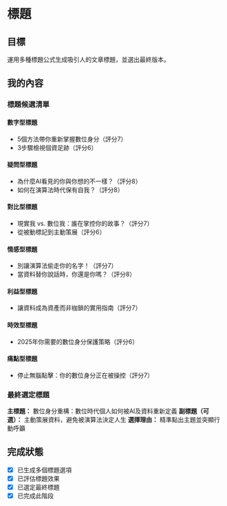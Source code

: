 # 標題

## 目標
運用多種標題公式生成吸引人的文章標題，並選出最終版本。

## 我的內容
### 標題候選清單
#### 數字型標題
- 5個方法帶你重新掌握數位身分（評分7）
- 3步驟檢視個資足跡（評分6）
#### 疑問型標題
- 為什麼AI看見的你與你想的不一樣？（評分8）
- 如何在演算法時代保有自我？（評分8）
#### 對比型標題
- 現實我 vs. 數位我：誰在掌控你的故事？（評分7）
- 從被動標記到主動策展（評分6）
#### 情感型標題
- 別讓演算法偷走你的名字！（評分7）
- 當資料替你說話時，你還是你嗎？（評分8）
#### 利益型標題
- 讓資料成為資產而非枷鎖的實用指南（評分7）
#### 時效型標題
- 2025年你需要的數位身分保護策略（評分6）
#### 痛點型標題
- 停止無腦點擊：你的數位身分正在被操控（評分7）

### 最終選定標題
**主標題：** 數位身分重構：數位時代個人如何被AI及資料重新定義
**副標題（可選）：** 主動策展資料，避免被演算法決定人生
**選擇理由：** 精準點出主題並突顯行動呼籲

## 完成狀態
- [x] 已生成多個標題選項
- [x] 已評估標題效果
- [x] 已選定最終標題
- [x] 已完成此階段
